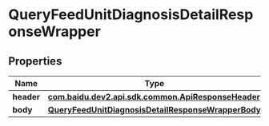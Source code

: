 

# QueryFeedUnitDiagnosisDetailResponseWrapper


## Properties

Name | Type | Description | Notes
------------ | ------------- | ------------- | -------------
**header** | [**com.baidu.dev2.api.sdk.common.ApiResponseHeader**](com.baidu.dev2.api.sdk.common.ApiResponseHeader.md) |  |  [optional]
**body** | [**QueryFeedUnitDiagnosisDetailResponseWrapperBody**](QueryFeedUnitDiagnosisDetailResponseWrapperBody.md) |  |  [optional]



